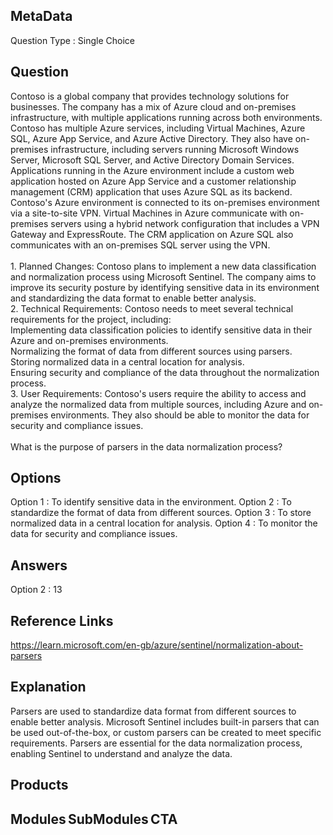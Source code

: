 ## MetaData
Question Type : Single Choice

## Question
Contoso is a global company that provides technology solutions for businesses. The company has a mix of Azure cloud and on-premises infrastructure, with multiple applications running across both environments.<br>Contoso has multiple Azure services, including Virtual Machines, Azure SQL, Azure App Service, and Azure Active Directory. They also have on-premises infrastructure, including servers running Microsoft Windows Server, Microsoft SQL Server, and Active Directory Domain Services. Applications running in the Azure environment include a custom web application hosted on Azure App Service and a customer relationship management (CRM) application that uses Azure SQL as its backend.<br>Contoso's Azure environment is connected to its on-premises environment via a site-to-site VPN. Virtual Machines in Azure communicate with on-premises servers using a hybrid network configuration that includes a VPN Gateway and ExpressRoute. The CRM application on Azure SQL also communicates with an on-premises SQL server using the VPN.<br><br>1. Planned Changes: Contoso plans to implement a new data classification and normalization process using Microsoft Sentinel. The company aims to improve its security posture by identifying sensitive data in its environment and standardizing the data format to enable better analysis.  <br>2. Technical Requirements: Contoso needs to meet several technical requirements for the project, including: <br>Implementing data classification policies to identify sensitive data in their Azure and on-premises environments. <br>Normalizing the format of data from different sources using parsers. <br>Storing normalized data in a central location for analysis. <br>Ensuring security and compliance of the data throughout the normalization process. <br>3. User Requirements: Contoso's users require the ability to access and analyze the normalized data from multiple sources, including Azure and on-premises environments. They also should be able to monitor the data for security and compliance issues.<br><br>What is the purpose of parsers in the data normalization process? 

## Options
Option 1 : To identify sensitive data in the environment. 
Option 2 : To standardize the format of data from different sources. 
Option 3 : To store normalized data in a central location for analysis.
Option 4 : To monitor the data for security and compliance issues.

## Answers
Option 2 : 13

## Reference Links
https://learn.microsoft.com/en-gb/azure/sentinel/normalization-about-parsers 

## Explanation
Parsers are used to standardize data format from different sources to enable better analysis. Microsoft Sentinel includes built-in parsers that can be used out-of-the-box, or custom parsers can be created to meet specific requirements. Parsers are essential for the data normalization process, enabling Sentinel to understand and analyze the data. 

## Products 


## Modules SubModules CTA 